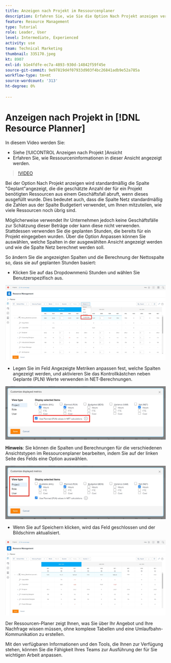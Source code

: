 ```yaml
---
title: Anzeigen nach Projekt im Ressourcenplaner
description: Erfahren Sie, wie Sie die Option Nach Projekt anzeigen verwenden und wie Ressourceninformationen in dieser Ansicht angezeigt werden.
feature: Resource Management
type: Tutorial
role: Leader, User
level: Intermediate, Experienced
activity: use
team: Technical Marketing
thumbnail: 335170.jpeg
kt: 8907
exl-id: b1e4fdfe-ec7a-4893-930d-14842f59f45e
source-git-commit: 9e97819d4f07933d903f4bc26841adb9e52a785a
workflow-type: tm+mt
source-wordcount: '313'
ht-degree: 0%

---
```


# Anzeigen nach Projekt in [!DNL Resource Planner]

In diesem Video werden Sie:

* Siehe [!UICONTROL Anzeigen nach Projekt ]Ansicht
* Erfahren Sie, wie Ressourceninformationen in dieser Ansicht angezeigt werden.

>[!VIDEO](https://video.tv.adobe.com/v/335170/?quality=12)

Bei der Option Nach Projekt anzeigen wird standardmäßig die Spalte &quot;Geplant&quot;angezeigt, die die geschätzte Anzahl der für ein Projekt benötigten Ressourcen aus einem Geschäftsfall abruft, wenn dieses ausgefüllt wurde. Dies bedeutet auch, dass die Spalte Netz standardmäßig die Zahlen aus der Spalte Budgetiert verwendet, um Ihnen mitzuteilen, wie viele Ressourcen noch übrig sind.

Möglicherweise verwendet Ihr Unternehmen jedoch keine Geschäftsfälle zur Schätzung dieser Beträge oder kann diese nicht verwenden. Stattdessen verwenden Sie die geplanten Stunden, die bereits für ein Projekt eingegeben wurden. Über die Option Anpassen können Sie auswählen, welche Spalten in der ausgewählten Ansicht angezeigt werden und wie die Spalte Netz berechnet werden soll.

So ändern Sie die angezeigten Spalten und die Berechnung der Nettospalte so, dass sie auf geplanten Stunden basiert:

* Klicken Sie auf das Dropdownmenü Stunden und wählen Sie Benutzerspezifisch aus.

![Option im Dropdown-Menü anpassen](assets/NetHours01.png)

* Legen Sie im Feld Angezeigte Metriken anpassen fest, welche Spalten angezeigt werden, und aktivieren Sie das Kontrollkästchen neben Geplante (PLN) Werte verwenden in NET-Berechnungen.

![Geplante Werte in der Option NET-Berechnungen verwenden](assets/NetHours02.png)

**Hinweis**: Sie können die Spalten und Berechnungen für die verschiedenen Ansichtstypen im Ressourcenplaner bearbeiten, indem Sie auf der linken Seite des Felds eine Option auswählen.

![Optionen zum Anzeigen von Typen](assets/NetHours03.jpg)

* Wenn Sie auf Speichern klicken, wird das Feld geschlossen und der Bildschirm aktualisiert.

![Ressourcen-Planer-Tool](assets/NetHours04.jpg)

Der Ressourcen-Planer zeigt Ihnen, was Sie über Ihr Angebot und Ihre Nachfrage wissen müssen, ohne komplexe Tabellen und eine Umlaufbahn-Kommunikation zu erstellen.

Mit den verfügbaren Informationen und den Tools, die Ihnen zur Verfügung stehen, können Sie die Fähigkeit Ihres Teams zur Ausführung der für Sie wichtigen Arbeit anpassen.
